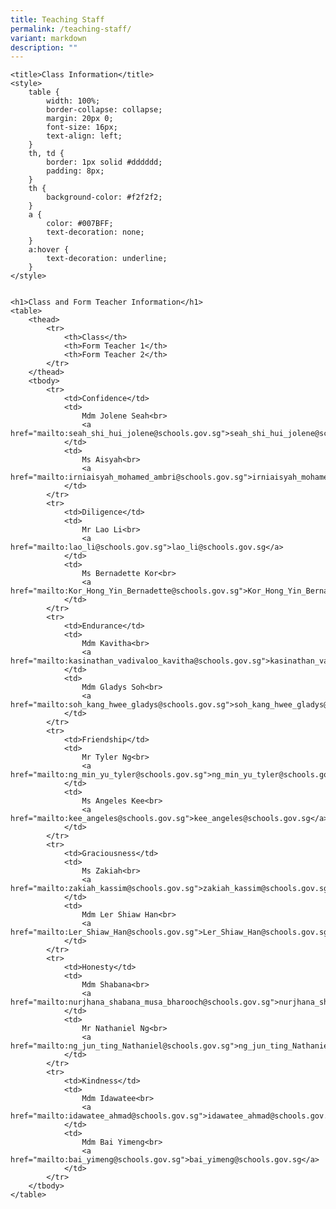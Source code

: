 ```yaml
---
title: Teaching Staff
permalink: /teaching-staff/
variant: markdown
description: ""
---
```




    <title>Class Information</title>
    <style>
        table {
            width: 100%;
            border-collapse: collapse;
            margin: 20px 0;
            font-size: 16px;
            text-align: left;
        }
        th, td {
            border: 1px solid #dddddd;
            padding: 8px;
        }
        th {
            background-color: #f2f2f2;
        }
        a {
            color: #007BFF;
            text-decoration: none;
        }
        a:hover {
            text-decoration: underline;
        }
    </style>


    <h1>Class and Form Teacher Information</h1>
    <table>
        <thead>
            <tr>
                <th>Class</th>
                <th>Form Teacher 1</th>
                <th>Form Teacher 2</th>
            </tr>
        </thead>
        <tbody>
            <tr>
                <td>Confidence</td>
                <td>
                    Mdm Jolene Seah<br>
                    <a href="mailto:seah_shi_hui_jolene@schools.gov.sg">seah_shi_hui_jolene@schools.gov.sg</a>
                </td>
                <td>
                    Ms Aisyah<br>
                    <a href="mailto:irniaisyah_mohamed_ambri@schools.gov.sg">irniaisyah_mohamed_ambri@schools.gov.sg</a>
                </td>
            </tr>
            <tr>
                <td>Diligence</td>
                <td>
                    Mr Lao Li<br>
                    <a href="mailto:lao_li@schools.gov.sg">lao_li@schools.gov.sg</a>
                </td>
                <td>
                    Ms Bernadette Kor<br>
                    <a href="mailto:Kor_Hong_Yin_Bernadette@schools.gov.sg">Kor_Hong_Yin_Bernadette@schools.gov.sg</a>
                </td>
            </tr>
            <tr>
                <td>Endurance</td>
                <td>
                    Mdm Kavitha<br>
                    <a href="mailto:kasinathan_vadivaloo_kavitha@schools.gov.sg">kasinathan_vadivaloo_kavitha@schools.gov.sg</a>
                </td>
                <td>
                    Mdm Gladys Soh<br>
                    <a href="mailto:soh_kang_hwee_gladys@schools.gov.sg">soh_kang_hwee_gladys@schools.gov.sg</a>
                </td>
            </tr>
            <tr>
                <td>Friendship</td>
                <td>
                    Mr Tyler Ng<br>
                    <a href="mailto:ng_min_yu_tyler@schools.gov.sg">ng_min_yu_tyler@schools.gov.sg</a>
                </td>
                <td>
                    Ms Angeles Kee<br>
                    <a href="mailto:kee_angeles@schools.gov.sg">kee_angeles@schools.gov.sg</a>
                </td>
            </tr>
            <tr>
                <td>Graciousness</td>
                <td>
                    Ms Zakiah<br>
                    <a href="mailto:zakiah_kassim@schools.gov.sg">zakiah_kassim@schools.gov.sg</a>
                </td>
                <td>
                    Mdm Ler Shiaw Han<br>
                    <a href="mailto:Ler_Shiaw_Han@schools.gov.sg">Ler_Shiaw_Han@schools.gov.sg</a>
                </td>
            </tr>
            <tr>
                <td>Honesty</td>
                <td>
                    Mdm Shabana<br>
                    <a href="mailto:nurjhana_shabana_musa_bharooch@schools.gov.sg">nurjhana_shabana_musa_bharooch@schools.gov.sg</a>
                </td>
                <td>
                    Mr Nathaniel Ng<br>
                    <a href="mailto:ng_jun_ting_Nathaniel@schools.gov.sg">ng_jun_ting_Nathaniel@schools.gov.sg</a>
                </td>
            </tr>
            <tr>
                <td>Kindness</td>
                <td>
                    Mdm Idawatee<br>
                    <a href="mailto:idawatee_ahmad@schools.gov.sg">idawatee_ahmad@schools.gov.sg</a>
                </td>
                <td>
                    Mdm Bai Yimeng<br>
                    <a href="mailto:bai_yimeng@schools.gov.sg">bai_yimeng@schools.gov.sg</a>
                </td>
            </tr>
        </tbody>
    </table>



